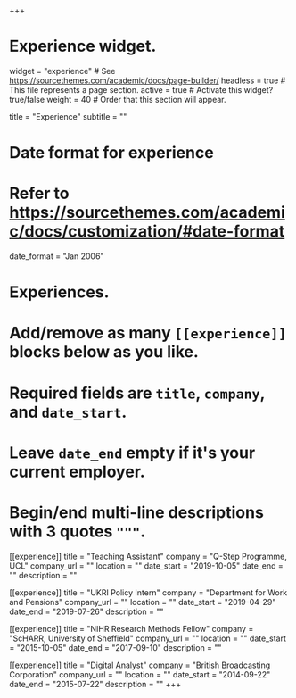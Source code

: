 +++
# Experience widget.
widget = "experience"  # See https://sourcethemes.com/academic/docs/page-builder/
headless = true  # This file represents a page section.
active = true  # Activate this widget? true/false
weight = 40  # Order that this section will appear.

title = "Experience"
subtitle = ""

# Date format for experience
#   Refer to https://sourcethemes.com/academic/docs/customization/#date-format
date_format = "Jan 2006"

# Experiences.
#   Add/remove as many `[[experience]]` blocks below as you like.
#   Required fields are `title`, `company`, and `date_start`.
#   Leave `date_end` empty if it's your current employer.
#   Begin/end multi-line descriptions with 3 quotes `"""`.
[[experience]]
  title = "Teaching Assistant"
  company = "Q-Step Programme, UCL"
  company_url = ""
  location = ""
  date_start = "2019-10-05"
  date_end = ""
  description = "" 

[[experience]]
  title = "UKRI Policy Intern"
  company = "Department for Work and Pensions"
  company_url = ""
  location = ""
  date_start = "2019-04-29"
  date_end = "2019-07-26"
  description = "" 

[[experience]]
  title = "NIHR Research Methods Fellow"
  company = "ScHARR, University of Sheffield"
  company_url = ""
  location = ""
  date_start = "2015-10-05"
  date_end = "2017-09-10"
  description = ""
  
[[experience]]
  title = "Digital Analyst"
  company = "British Broadcasting Corporation"
  company_url = ""
  location = ""
  date_start = "2014-09-22"
  date_end = "2015-07-22"
  description = ""
+++
